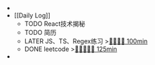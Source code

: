 -
- [[Daily Log]]
	- TODO React技术揭秘
	- TODO 简历
	- LATER JS、TS、Regex练习 >[🍅🍅🍅🍅 100min](#agenda-pomo://?t=f-1690450894959-1500%2Cf-1690452876125-1500%2Cf-1690454468285-1500%2Cf-1690551439118-1500)
	- DONE leetcode >[🍅🍅🍅🍅🍅 125min](#agenda-pomo://?t=f-1690523265085-1500%2Cf-1690525260194-1500%2Cf-1690529943286-1500%2Cf-1690531541594-1500%2Cf-1690539966519-1500)
-